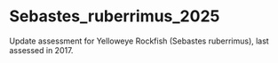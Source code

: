 # Sebastes_ruberrimus_2025
Update assessment for Yelloweye Rockfish (Sebastes ruberrimus), last assessed in 2017.
